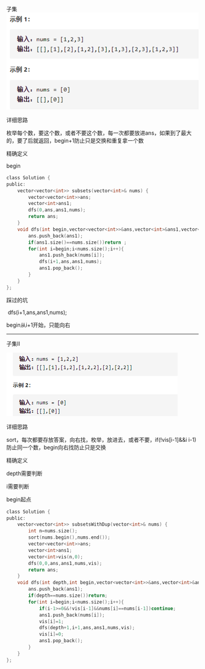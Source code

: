 子集![img](image/1627616883284.png)

详细思路

枚举每个数，要这个数，或者不要这个数，每一次都要放进ans，如果到了最大的，要了后就返回，begin+1防止只是交换和重复拿一个数

精确定义

begin

```c
class Solution {
public:
    vector<vector<int>> subsets(vector<int>& nums) {
        vector<vector<int>>ans;
        vector<int>ans1;
        dfs(0,ans,ans1,nums);
        return ans;
    }
    void dfs(int begin,vector<vector<int>>&ans,vector<int>&ans1,vector<int>&nums){
        ans.push_back(ans1);
        if(ans1.size()==nums.size())return ;
        for(int i=begin;i<nums.size();i++){
            ans1.push_back(nums[i]);
            dfs(i+1,ans,ans1,nums);
            ans1.pop_back();
        }
    }
};
```

踩过的坑

​      dfs(i+1,ans,ans1,nums);

begin从i+1开始，只能向右

------

子集II

![img](image/1627713134221.png)

详细思路

sort，每次都要存放答案，向右找，枚举，放进去，或者不要，if(!vis[i-1]&&i i-1)防止同一个数，begin向右找防止只是交换

精确定义

depth需要判断

i需要判断

begin起点

```c
class Solution {
public:
    vector<vector<int>> subsetsWithDup(vector<int>& nums) {
        int n=nums.size();
        sort(nums.begin(),nums.end());
        vector<vector<int>>ans;
        vector<int>ans1;
        vector<int>vis(n,0);
        dfs(0,0,ans,ans1,nums,vis);
        return ans;
    }
    void dfs(int depth,int begin,vector<vector<int>>&ans,vector<int>&ans1,vector<int>&nums,vector<int>&vis){
        ans.push_back(ans1);
        if(depth==nums.size())return;
        for(int i=begin;i<nums.size();i++){
            if(i-1>=0&&!vis[i-1]&&nums[i]==nums[i-1])continue;
            ans1.push_back(nums[i]);
            vis[i]=1;
            dfs(depth+1,i+1,ans,ans1,nums,vis);
            vis[i]=0;
            ans1.pop_back();
        }
    }
};


```







